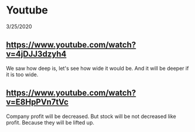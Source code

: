 # Youtube

3/25/2020
## https://www.youtube.com/watch?v=4jDJJ3dzyh4
We saw how deep is, let's see how wide it would be. And it will be deeper if it is too wide.

## https://www.youtube.com/watch?v=E8HpPVn7tVc
Company profit will be decreased. But stock will be not decreased like profit. Because they will be lifted up.
